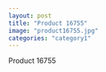 ```yaml
---
layout: post
title: "Product 16755"
image: "product16755.jpg"
categories: "category1"
---
```

Product 16755
